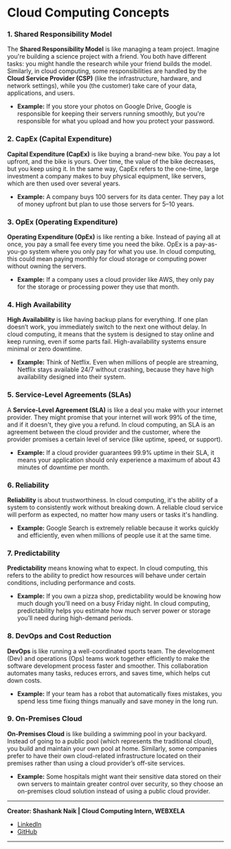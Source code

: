 # **Cloud Computing Concepts**

### **1. Shared Responsibility Model**

The **Shared Responsibility Model** is like managing a team project. Imagine you're building a science project with a friend. You both have different tasks: you might handle the research while your friend builds the model. Similarly, in cloud computing, some responsibilities are handled by the **Cloud Service Provider (CSP)** (like the infrastructure, hardware, and network settings), while you (the customer) take care of your data, applications, and users.

- **Example:** If you store your photos on Google Drive, Google is responsible for keeping their servers running smoothly, but you're responsible for what you upload and how you protect your password.

### **2. CapEx (Capital Expenditure)**

**Capital Expenditure (CapEx)** is like buying a brand-new bike. You pay a lot upfront, and the bike is yours. Over time, the value of the bike decreases, but you keep using it. In the same way, CapEx refers to the one-time, large investment a company makes to buy physical equipment, like servers, which are then used over several years.

- **Example:** A company buys 100 servers for its data center. They pay a lot of money upfront but plan to use those servers for 5–10 years.

### **3. OpEx (Operating Expenditure)**

**Operating Expenditure (OpEx)** is like renting a bike. Instead of paying all at once, you pay a small fee every time you need the bike. OpEx is a pay-as-you-go system where you only pay for what you use. In cloud computing, this could mean paying monthly for cloud storage or computing power without owning the servers.

- **Example:** If a company uses a cloud provider like AWS, they only pay for the storage or processing power they use that month.

### **4. High Availability**

**High Availability** is like having backup plans for everything. If one plan doesn’t work, you immediately switch to the next one without delay. In cloud computing, it means that the system is designed to stay online and keep running, even if some parts fail. High-availability systems ensure minimal or zero downtime.

- **Example:** Think of Netflix. Even when millions of people are streaming, Netflix stays available 24/7 without crashing, because they have high availability designed into their system.

### **5. Service-Level Agreements (SLAs)**

A **Service-Level Agreement (SLA)** is like a deal you make with your internet provider. They might promise that your internet will work 99% of the time, and if it doesn't, they give you a refund. In cloud computing, an SLA is an agreement between the cloud provider and the customer, where the provider promises a certain level of service (like uptime, speed, or support).

- **Example:** If a cloud provider guarantees 99.9% uptime in their SLA, it means your application should only experience a maximum of about 43 minutes of downtime per month.

### **6. Reliability**

**Reliability** is about trustworthiness. In cloud computing, it's the ability of a system to consistently work without breaking down. A reliable cloud service will perform as expected, no matter how many users or tasks it's handling.

- **Example:** Google Search is extremely reliable because it works quickly and efficiently, even when millions of people use it at the same time.

### **7. Predictability**

**Predictability** means knowing what to expect. In cloud computing, this refers to the ability to predict how resources will behave under certain conditions, including performance and costs.

- **Example:** If you own a pizza shop, predictability would be knowing how much dough you’ll need on a busy Friday night. In cloud computing, predictability helps you estimate how much server power or storage you’ll need during high-demand periods.

### **8. DevOps and Cost Reduction**

**DevOps** is like running a well-coordinated sports team. The development (Dev) and operations (Ops) teams work together efficiently to make the software development process faster and smoother. This collaboration automates many tasks, reduces errors, and saves time, which helps cut down costs.

- **Example:** If your team has a robot that automatically fixes mistakes, you spend less time fixing things manually and save money in the long run.

### **9. On-Premises Cloud**

**On-Premises Cloud** is like building a swimming pool in your backyard. Instead of going to a public pool (which represents the traditional cloud), you build and maintain your own pool at home. Similarly, some companies prefer to have their own cloud-related infrastructure located on their premises rather than using a cloud provider’s off-site services.

- **Example:** Some hospitals might want their sensitive data stored on their own servers to maintain greater control over security, so they choose an on-premises cloud solution instead of using a public cloud provider.
---

**Creator: Shashank Naik | Cloud Computing Intern, WEBXELA**

- [LinkedIn](https://www.linkedin.com/in/shashank-naik09061319)
- [GitHub](https://github.com/Shashank693)
---